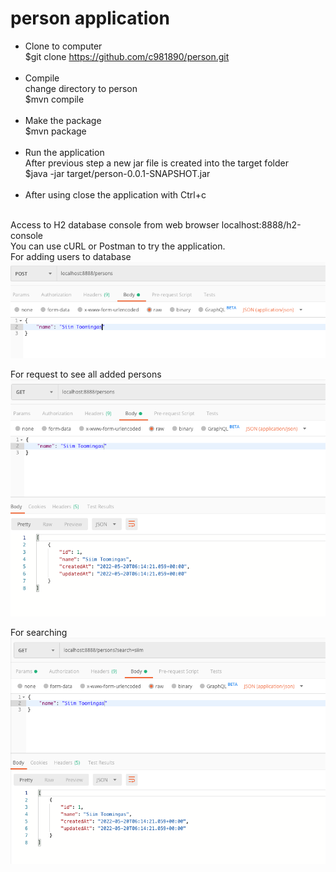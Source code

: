# person application

* Clone to computer<br>
  $git clone https://github.com/c981890/person.git 
  <br><br> 
* Compile <br>
  change directory to person <br>
  $mvn compile
  <br><br>
* Make the package <br>
  $mvn package
  <br><br>
* Run the application <br>
  After previous step a new jar file is created into the target folder <br>
  $java -jar target/person-0.0.1-SNAPSHOT.jar
  <br><br>
* After using close the application with Ctrl+c
  <br><br>

Access to H2 database console from web browser localhost:8888/h2-console <br>
You can use cURL or Postman to try the application.<br>
For adding users to database  <br>
![img.png](img.png)

For request to see all added persons
![img_1.png](img_1.png)

For searching
![img_2.png](img_2.png)


  